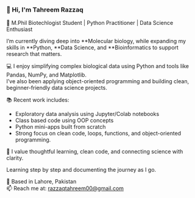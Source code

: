 ### 👋 Hi, I'm Tahreem Razzaq

🔬 M.Phil Biotechlogist Student | Python Practitioner | Data Science Enthusiast

I’m currently diving deep into **Molecular biology, while expanding my skills in **Python, **Data Science, and **Bioinformatics to support research that matters.

💻 I enjoy simplifying complex biological data using Python and tools like Pandas, NumPy, and Matplotlib.  
I’ve also been applying object-oriented programming and building clean, beginner-friendly data science projects.

📚 Recent work includes:
- Exploratory data analysis using Jupyter/Colab notebooks
- Class based code using OOP concepts
- Python mini-apps built from scratch
- Strong focus on clean code, loops, functions, and object-oriented programming.

🧠 I value thoughtful learning, clean code, and connecting science with clarity.

Learning step by step and documenting the journey as I go.

📍 Based in Lahore, Pakistan  
📫 Reach me at: razzaqtahreem00@gmail.com
